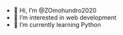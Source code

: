 - 👋 Hi, I’m @ZOmohundro2020
- 👀 I’m interested in web development
- 🌱 I’m currently learning Python

<!---
ZOmohundro2020/ZOmohundro2020 is a ✨ special ✨ repository because its `README.md` (this file) appears on your GitHub profile.
You can click the Preview link to take a look at your changes.
--->
